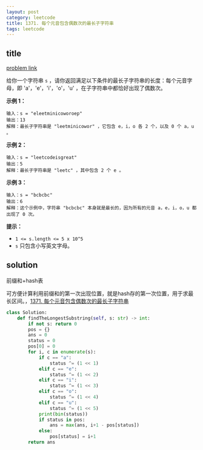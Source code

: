 ```yaml
---
layout: post
category: leetcode
title: 1371. 每个元音包含偶数次的最长子字符串
tags: leetcode
---
```

## title
[problem link](https://leetcode-cn.com/problems/find-the-longest-substring-containing-vowels-in-even-counts/)

给你一个字符串 `s` ，请你返回满足以下条件的最长子字符串的长度：每个元音字母，即 'a'，'e'，'i'，'o'，'u' ，在子字符串中都恰好出现了偶数次。

 

**示例 1：**

```
输入：s = "eleetminicoworoep"
输出：13
解释：最长子字符串是 "leetminicowor" ，它包含 e，i，o 各 2 个，以及 0 个 a，u 。
```

**示例 2：**

```
输入：s = "leetcodeisgreat"
输出：5
解释：最长子字符串是 "leetc" ，其中包含 2 个 e 。
```

**示例 3：**

```
输入：s = "bcbcbc"
输出：6
解释：这个示例中，字符串 "bcbcbc" 本身就是最长的，因为所有的元音 a，e，i，o，u 都出现了 0 次。
```

 

**提示：**

- `1 <= s.length <= 5 x 10^5`
- `s` 只包含小写英文字母。

## solution

前缀和+hash表

可方便计算利用前缀和的第一次出现位置，就是hash存的第一次位置，用于求最长区间。，[1371. 每个元音包含偶数次的最长子字符串](https://leetcode-cn.com/problems/find-the-longest-substring-containing-vowels-in-even-counts/)

```python
class Solution:
    def findTheLongestSubstring(self, s: str) -> int:
        if not s: return 0
        pos = {}
        ans = 0
        status = 0
        pos[0] = 0
        for i, c in enumerate(s):
            if c == "a":
                status ^= (1 << 1)
            elif c == "e":
                status ^= (1 << 2)
            elif c == "i":
                status ^= (1 << 3)
            elif c == "o":
                status ^= (1 << 4)
            elif c == "u":
                status ^= (1 << 5)
            print(bin(status))
            if status in pos:
                ans = max(ans, i+1 - pos[status])
            else:
                pos[status] = i+1
        return ans
```


